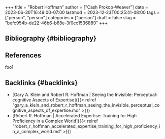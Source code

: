 +++
title = "Robert Hoffman"
author = ["Cash Prokop-Weaver"]
date = 2023-06-30T16:49:00-07:00
lastmod = 2023-12-23T00:25:41-08:00
tags = ["person", "person"]
categories = ["person"]
draft = false
slug = "befc954b-de22-46b6-b68e-3f0cc1536880"
+++

## Bibliography {#bibliography}

## References

<style>.csl-entry{text-indent: -1.5em; margin-left: 1.5em;}</style><div class="csl-bib-body">
</div>

foo1


## Backlinks {#backlinks}

-   [Gary A. Klein and Robert R. Hoffman | Seeing the Invisible: Perceptual-cognitive Aspects of Expertise]({{< relref "gary_a_klein_and_robert_r_hoffman_seeing_the_invisible_perceptual_cognitive_aspects_of_expertise.md" >}})
-   [Robert R. Hoffman | Accelerated Expertise: Training for High Proficiency in a Complex World]({{< relref "robert_r_hoffman_accelerated_expertise_training_for_high_proficiency_in_a_complex_world.md" >}})
